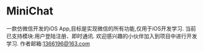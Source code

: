 # MiniChat
一款仿微信开发的iOS App,目标是实现微信的所有功能,仅用于iOS开发学习.
当前已支持模块:用户登陆注册、即时通讯.
欢迎感兴趣的小伙伴加入到项目中进行开发学习.
作者邮箱:1366196@163.com

